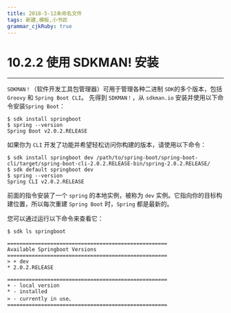 ```yaml
---
title: 2018-5-12未命名文件 
tags: 新建,模板,小书匠
grammar_cjkRuby: true
---
```



# 10.2.2 使用 SDKMAN! 安装
---

`SDKMAN！`（软件开发工具包管理器）可用于管理各种二进制 `SDK`的多个版本，包括 `Groovy` 和 `Spring Boot CLI`。
先得到 `SDKMAN！`，从 `sdkman.io` 安装并使用以下命令安装`Spring Boot`：

``` shell
$ sdk install springboot
$ spring --version
Spring Boot v2.0.2.RELEASE
```

如果你为 `CLI` 开发了功能并希望轻松访问你构建的版本，请使用以下命令：

``` shell
$ sdk install springboot dev /path/to/spring-boot/spring-boot-cli/target/spring-boot-cli-2.0.2.RELEASE-bin/spring-2.0.2.RELEASE/
$ sdk default springboot dev
$ spring --version
Spring CLI v2.0.2.RELEASE
```

前面的指令安装了一个 `spring` 的本地实例，被称为 `dev` 实例。它指向你的目标构建位置，所以每次重建 `Spring Boot` 时，`Spring` 都是最新的。

您可以通过运行以下命令来查看它：

``` shell
$ sdk ls springboot

====================================================
Available Springboot Versions
====================================================
> + dev
* 2.0.2.RELEASE

====================================================
+ - local version
* - installed
> - currently in use、
====================================================
```

